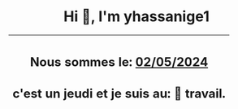 <h1 align='center'>Hi 👋, I'm yhassanige1</h1>
<div align='center'>

|<h2 align='center'>Nous sommes le: <u>02/05/2024</u></h2><h2 align='center'>c'est un jeudi et je suis au: 🏢 travail.</h2>|
|---
</div>